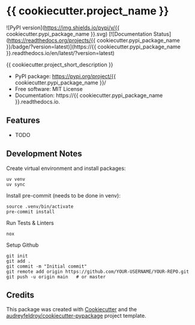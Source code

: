 # {{ cookiecutter.project_name }}

![PyPI version](https://img.shields.io/pypi/v/{{ cookiecutter.pypi_package_name }}.svg)
[![Documentation Status](https://readthedocs.org/projects/{{ cookiecutter.pypi_package_name }}/badge/?version=latest)](https://{{ cookiecutter.pypi_package_name }}.readthedocs.io/en/latest/?version=latest)

{{ cookiecutter.project_short_description }}

* PyPI package: https://pypi.org/project/{{ cookiecutter.pypi_package_name }}/
* Free software: MIT License
* Documentation: https://{{ cookiecutter.pypi_package_name }}.readthedocs.io.

## Features

* TODO

## Development Notes
Create virtual environment and install packages:
```
uv venv
uv sync
```

Install pre-commit (needs to be done in venv):
```
source .venv/bin/activate
pre-commit install
```

Run Tests & Linters
```
nox
```

Setup Github
```
git init
git add .
git commit -m "Initial commit"
git remote add origin https://github.com/YOUR-USERNAME/YOUR-REPO.git
git push -u origin main   # or master
```

## Credits

This package was created with [Cookiecutter](https://github.com/audreyfeldroy/cookiecutter) and the [audreyfeldroy/cookiecutter-pypackage](https://github.com/audreyfeldroy/cookiecutter-pypackage) project template.

